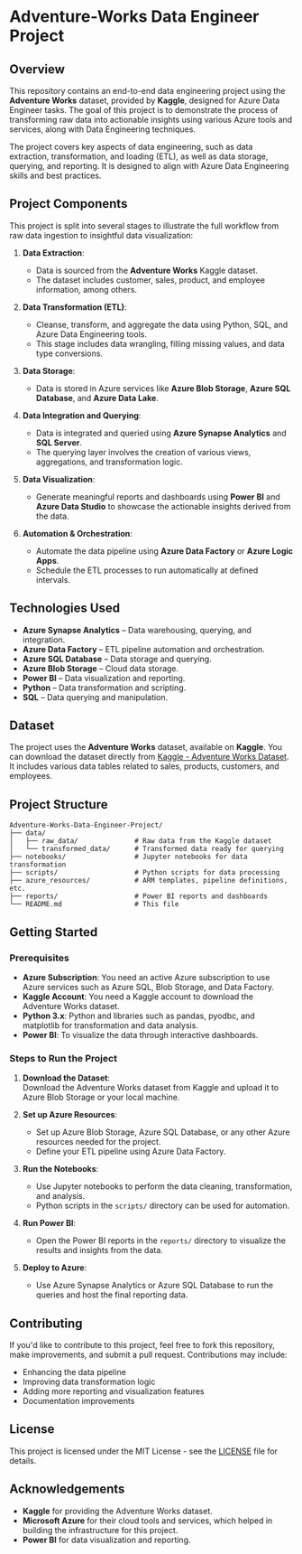 # Adventure-Works Data Engineer Project

## Overview

This repository contains an end-to-end data engineering project using the **Adventure Works** dataset, provided by **Kaggle**, designed for Azure Data Engineer tasks. The goal of this project is to demonstrate the process of transforming raw data into actionable insights using various Azure tools and services, along with Data Engineering techniques.

The project covers key aspects of data engineering, such as data extraction, transformation, and loading (ETL), as well as data storage, querying, and reporting. It is designed to align with Azure Data Engineering skills and best practices.

## Project Components

This project is split into several stages to illustrate the full workflow from raw data ingestion to insightful data visualization:

1. **Data Extraction**:  
   - Data is sourced from the **Adventure Works** Kaggle dataset.
   - The dataset includes customer, sales, product, and employee information, among others.

2. **Data Transformation (ETL)**:  
   - Cleanse, transform, and aggregate the data using Python, SQL, and Azure Data Engineering tools.
   - This stage includes data wrangling, filling missing values, and data type conversions.

3. **Data Storage**:  
   - Data is stored in Azure services like **Azure Blob Storage**, **Azure SQL Database**, and **Azure Data Lake**.

4. **Data Integration and Querying**:  
   - Data is integrated and queried using **Azure Synapse Analytics** and **SQL Server**.
   - The querying layer involves the creation of various views, aggregations, and transformation logic.

5. **Data Visualization**:  
   - Generate meaningful reports and dashboards using **Power BI** and **Azure Data Studio** to showcase the actionable insights derived from the data.

6. **Automation & Orchestration**:  
   - Automate the data pipeline using **Azure Data Factory** or **Azure Logic Apps**.
   - Schedule the ETL processes to run automatically at defined intervals.

## Technologies Used

- **Azure Synapse Analytics** – Data warehousing, querying, and integration.
- **Azure Data Factory** – ETL pipeline automation and orchestration.
- **Azure SQL Database** – Data storage and querying.
- **Azure Blob Storage** – Cloud data storage.
- **Power BI** – Data visualization and reporting.
- **Python** – Data transformation and scripting.
- **SQL** – Data querying and manipulation.

## Dataset

The project uses the **Adventure Works** dataset, available on **Kaggle**. You can download the dataset directly from [Kaggle - Adventure Works Dataset](https://www.kaggle.com/). It includes various data tables related to sales, products, customers, and employees.

## Project Structure

```
Adventure-Works-Data-Engineer-Project/
├── data/
│   ├── raw_data/              # Raw data from the Kaggle dataset
│   └── transformed_data/      # Transformed data ready for querying
├── notebooks/                 # Jupyter notebooks for data transformation
├── scripts/                   # Python scripts for data processing
├── azure_resources/           # ARM templates, pipeline definitions, etc.
├── reports/                   # Power BI reports and dashboards
└── README.md                  # This file
```

## Getting Started

### Prerequisites

- **Azure Subscription**: You need an active Azure subscription to use Azure services such as Azure SQL, Blob Storage, and Data Factory.
- **Kaggle Account**: You need a Kaggle account to download the Adventure Works dataset.
- **Python 3.x**: Python and libraries such as pandas, pyodbc, and matplotlib for transformation and data analysis.
- **Power BI**: To visualize the data through interactive dashboards.

### Steps to Run the Project

1. **Download the Dataset**:  
   Download the Adventure Works dataset from Kaggle and upload it to Azure Blob Storage or your local machine.

2. **Set up Azure Resources**:  
   - Set up Azure Blob Storage, Azure SQL Database, or any other Azure resources needed for the project.
   - Define your ETL pipeline using Azure Data Factory.

3. **Run the Notebooks**:  
   - Use Jupyter notebooks to perform the data cleaning, transformation, and analysis.
   - Python scripts in the `scripts/` directory can be used for automation.

4. **Run Power BI**:  
   - Open the Power BI reports in the `reports/` directory to visualize the results and insights from the data.

5. **Deploy to Azure**:  
   - Use Azure Synapse Analytics or Azure SQL Database to run the queries and host the final reporting data.

## Contributing

If you'd like to contribute to this project, feel free to fork this repository, make improvements, and submit a pull request. Contributions may include:

- Enhancing the data pipeline
- Improving data transformation logic
- Adding more reporting and visualization features
- Documentation improvements

## License

This project is licensed under the MIT License - see the [LICENSE](LICENSE) file for details.

## Acknowledgements

- **Kaggle** for providing the Adventure Works dataset.
- **Microsoft Azure** for their cloud tools and services, which helped in building the infrastructure for this project.
- **Power BI** for data visualization and reporting.
